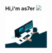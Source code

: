 ### Hi,i'm as7er  <img src="https://media.giphy.com/media/hvRJCLFzcasrR4ia7z/giphy.gif" width="25px">
<img height="100" src="https://github.com/as7er/as7er/blob/61fabd418d70825e950eabdb769bf24cfe6a5ce9/images/code.gif">
